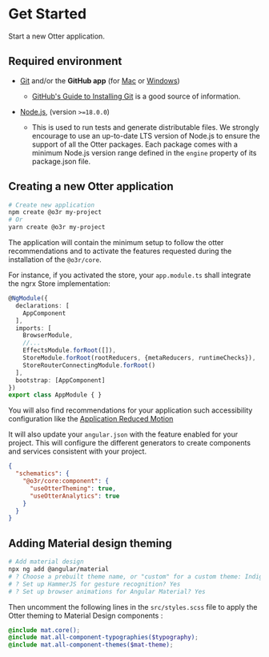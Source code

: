 # Get Started

Start a new Otter application.

## Required environment

* [Git](http://git-scm.com) and/or the **GitHub app** (for [Mac](http://mac.github.com) or
  [Windows](http://windows.github.com))
  * [GitHub's Guide to Installing
    Git](https://help.github.com/articles/set-up-git) is a good source of information.

* [Node.js](http://nodejs.org), (version `>=18.0.0`)
  * This is used to run tests and generate distributable files. We strongly encourage to use an up-to-date LTS version of Node.js to ensure the support of all the Otter packages.
    Each package comes with a minimum Node.js version range defined in the `engine` property of its package.json file.

## Creating a new Otter application

```bash
# Create new application
npm create @o3r my-project
# Or
yarn create @o3r my-project
```

The application will contain the minimum setup to follow the otter recommendations and to activate the features requested
during the installation of the `@o3r/core`.

For instance, if you activated the store, your ``app.module.ts`` shall integrate the ngrx Store implementation:

```typescript
@NgModule({
  declarations: [
    AppComponent
  ],
  imports: [
    BrowserModule,
    //...
    EffectsModule.forRoot([]),
    StoreModule.forRoot(rootReducers, {metaReducers, runtimeChecks}),
    StoreRouterConnectingModule.forRoot()
  ],
  bootstrap: [AppComponent]
})
export class AppModule { }
```

You will also find recommendations for your application such accessibility configuration like the
[Application Reduced Motion](../application/REDUCED_MOTION.md)

It will also update your ``angular.json`` with the feature enabled for your project. This will configure the different generators
to create components and services consistent with your project.

```json
{
  "schematics": {
    "@o3r/core:component": {
      "useOtterTheming": true,
      "useOtterAnalytics": true
    }
  }
}
```

## Adding Material design theming

```bash
# Add material design
npx ng add @angular/material
# ? Choose a prebuilt theme name, or "custom" for a custom theme: Indigo/Pink
# ? Set up HammerJS for gesture recognition? Yes
# ? Set up browser animations for Angular Material? Yes
```

Then uncomment the following lines in the `src/styles.scss` file to apply the Otter theming to Material Design components :

```scss
@include mat.core();
@include mat.all-component-typographies($typography);
@include mat.all-component-themes($mat-theme);
```
